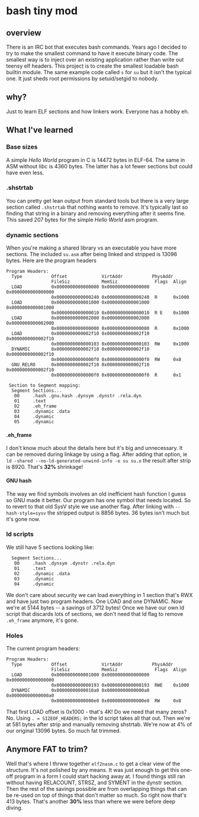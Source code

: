 # bash tiny mod

## overview

There is an IRC bot that executes bash commands. Years ago I decided to try to make the smallest command to have it execute binary code. The smallest way is to inject over an existing application rather than write out teensy elf headers. This project is to create the smallest loadable bash builtin module. The same example code called `s` for `su` but it isn't the typical one. It just sheds root permissions by setuid/setgid to nobody.

## why?

Just to learn ELF sections and how linkers work. Everyone has a hobby eh.

## What I've learned

### Base sizes

A simple *Hello World* program in C is 14472 bytes in ELF-64. The same in ASM without libc is 4360 bytes. The latter has a lot fewer sections but could have even less.

### .shstrtab

You can pretty get lean output from standard tools but there is a very large section called `.shstrtab` that nothing wants to remove. It's typically last so finding that string in a binary and removing everything after it seems fine. This saved 207 bytes for the simple *Hello World* asm program.

### dynamic sections

When you're making a shared library vs an executable you have more sections. The included `su.asm` after being linked and stripped is 13096 bytes. Here are the program headers

    Program Headers:
      Type           Offset             VirtAddr           PhysAddr
                     FileSiz            MemSiz              Flags  Align
      LOAD           0x0000000000000000 0x0000000000000000 0x0000000000000000
                     0x0000000000000240 0x0000000000000240  R      0x1000
      LOAD           0x0000000000001000 0x0000000000001000 0x0000000000001000
                     0x0000000000000010 0x0000000000000010  R E    0x1000
      LOAD           0x0000000000002000 0x0000000000002000 0x0000000000002000
                     0x0000000000000000 0x0000000000000000  R      0x1000
      LOAD           0x0000000000002f10 0x0000000000002f10 0x0000000000002f10
                     0x0000000000000103 0x0000000000000103  RW     0x1000
      DYNAMIC        0x0000000000002f10 0x0000000000002f10 0x0000000000002f10
                     0x00000000000000f0 0x00000000000000f0  RW     0x8
      GNU_RELRO      0x0000000000002f10 0x0000000000002f10 0x0000000000002f10
                     0x00000000000000f0 0x00000000000000f0  R      0x1
    
     Section to Segment mapping:
      Segment Sections...
       00     .hash .gnu.hash .dynsym .dynstr .rela.dyn
       01     .text
       02     .eh_frame
       03     .dynamic .data
       04     .dynamic
       05     .dynamic

#### .eh_frame

I don't know much about the details here but it's big and unnecessary. It can be removed during linkage by using a flag. After adding that option, ie `ld -shared --no-ld-generated-unwind-info -o su su.o` the result after strip is 8920. That's **32%** shrinkage!

#### GNU hash

The way we find symbols involves an old inefficient hash function I guess so GNU made it better. Our program has one symbol that needs located. So to revert to that old SysV style we use another flag. After linking with `--hash-style=sysv` the stripped output is 8856 bytes. 36 bytes isn't much but it's gone now.

### ld scripts

We still have 5 sections looking like:

      Segment Sections...
       00     .hash .dynsym .dynstr .rela.dyn
       01     .text
       02     .dynamic .data
       03     .dynamic
       04     .dynamic

We don't care about security we can load everything in 1 section that's RWX and have just two program headers. One LOAD and one DYNAMIC. Now we're at 5144 bytes -- a savings of 3712 bytes! Once we have our own ld script that discards lots of sections, we don't need that ld flag to remove `.eh_frame` anymore, it's gone.

### Holes

The current program headers:

    Program Headers:
      Type           Offset             VirtAddr           PhysAddr
                     FileSiz            MemSiz              Flags  Align
      LOAD           0x0000000000001000 0x0000000000000000 0x0000000000000000
                     0x0000000000000193 0x0000000000000193  RWE    0x1000
      DYNAMIC        0x00000000000010a0 0x00000000000000a0 0x00000000000000a0
                     0x00000000000000e0 0x00000000000000e0  RW     0x8

That first LOAD offset is 0x1000 - that's 4K! Do we need that many zeros? No. Using `. = SIZEOF_HEADERS;` in the ld script takes all that out. Then we're at 581 bytes after strip and manually removing shstrtab. We're now at 4% of our original 13096 bytes. So much fat trimmed.

## Anymore FAT to trim?

Well that's where I thrww together `elf2nasm.c` to get a clear view of the structure. It's not polished by any means. It was just enough to get this one-off program in a form I could start hacking away at. I found things still ran without having RELACOUNT, STRSZ, and SYMENT in the dynstr section. Then the rest of the savings possible are from overlapping things that can be re-used on top of things that don't matter so much. So right now that's 413 bytes. That's another **30%** less than where we were before deep diving.
